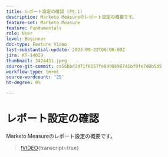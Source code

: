 ```yaml
---
title: レポート設定の確認 (Pt.1)
description: Marketo Measureのレポート設定の概要です。
feature-set: Marketo Measure
feature: Fundamentals
role: User
level: Beginner
doc-type: Feature Video
last-substantial-update: 2023-09-22T00:00:00Z
jira: KT-14029
thumbnail: 3424431.jpeg
source-git-commit: ca56bbd2d71f6157fe8990898741bf0fe7d8b5d5
workflow-type: tm+mt
source-wordcount: '25'
ht-degree: 0%

---
```



# レポート設定の確認

Marketo Measureのレポート設定の概要です。

>[!VIDEO](https://video.tv.adobe.com/v/3424431/?learn=on){transcript=true}
